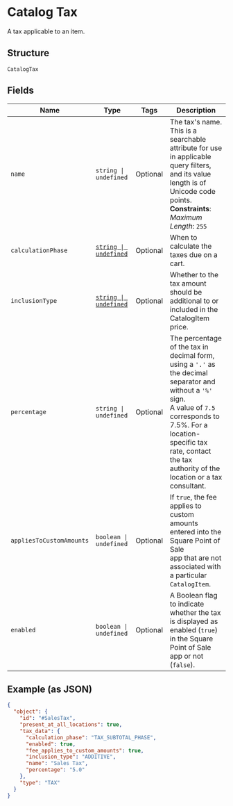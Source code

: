 
# Catalog Tax

A tax applicable to an item.

## Structure

`CatalogTax`

## Fields

| Name | Type | Tags | Description |
|  --- | --- | --- | --- |
| `name` | `string \| undefined` | Optional | The tax's name. This is a searchable attribute for use in applicable query filters, and its value length is of Unicode code points.<br>**Constraints**: *Maximum Length*: `255` |
| `calculationPhase` | [`string \| undefined`](../../doc/models/tax-calculation-phase.md) | Optional | When to calculate the taxes due on a cart. |
| `inclusionType` | [`string \| undefined`](../../doc/models/tax-inclusion-type.md) | Optional | Whether to the tax amount should be additional to or included in the CatalogItem price. |
| `percentage` | `string \| undefined` | Optional | The percentage of the tax in decimal form, using a `'.'` as the decimal separator and without a `'%'` sign.<br>A value of `7.5` corresponds to 7.5%. For a location-specific tax rate, contact the tax authority of the location or a tax consultant. |
| `appliesToCustomAmounts` | `boolean \| undefined` | Optional | If `true`, the fee applies to custom amounts entered into the Square Point of Sale<br>app that are not associated with a particular `CatalogItem`. |
| `enabled` | `boolean \| undefined` | Optional | A Boolean flag to indicate whether the tax is displayed as enabled (`true`) in the Square Point of Sale app or not (`false`). |

## Example (as JSON)

```json
{
  "object": {
    "id": "#SalesTax",
    "present_at_all_locations": true,
    "tax_data": {
      "calculation_phase": "TAX_SUBTOTAL_PHASE",
      "enabled": true,
      "fee_applies_to_custom_amounts": true,
      "inclusion_type": "ADDITIVE",
      "name": "Sales Tax",
      "percentage": "5.0"
    },
    "type": "TAX"
  }
}
```

